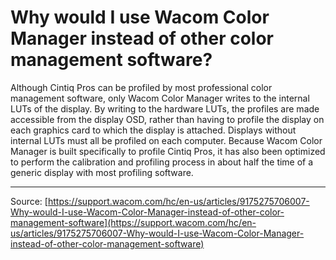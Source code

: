 # Why would I use Wacom Color Manager instead of other color management software?

Although Cintiq Pros can be profiled by most professional color management software, only Wacom Color Manager writes to the internal LUTs of the display. By writing to the hardware LUTs, the profiles are made accessible from the display OSD, rather than having to profile the display on each graphics card to which the display is attached. Displays without internal LUTs must all be profiled on each computer. Because Wacom Color Manager is built specifically to profile Cintiq Pros, it has also been optimized to perform the calibration and profiling process in about half the time of a generic display with most profiling software.

---
Source: [https://support.wacom.com/hc/en-us/articles/9175275706007-Why-would-I-use-Wacom-Color-Manager-instead-of-other-color-management-software](https://support.wacom.com/hc/en-us/articles/9175275706007-Why-would-I-use-Wacom-Color-Manager-instead-of-other-color-management-software)
